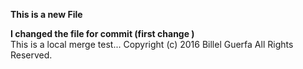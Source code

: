 **This is a new File**

**I changed the file for commit (first change )**  
This is a local merge test...
Copyright (c) 2016 Billel Guerfa All Rights Reserved.
